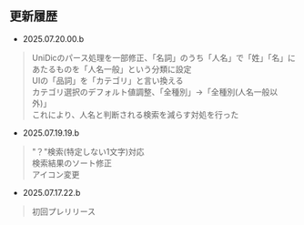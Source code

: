 ## 更新履歴

- 2025.07.20.00.b
> UniDicのパース処理を一部修正、「名詞」のうち「人名」で「姓」「名」にあたるものを「人名一般」という分類に設定<br>
> UIの「品詞」を「カテゴリ」と言い換える<br>
> カテゴリ選択のデフォルト値調整、「全種別」→「全種別(人名一般以外)」<br>
> これにより、人名と判断される検索を減らす対処を行った

- 2025.07.19.19.b
> "？"検索(特定しない1文字)対応<br>
> 検索結果のソート修正<br>
> アイコン変更<br>

- 2025.07.17.22.b
> 初回プレリリース<br>
